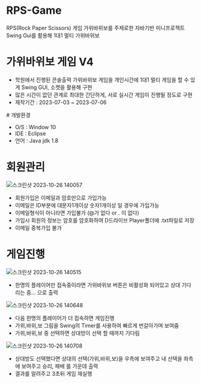 # RPS-Game
RPS(Rock Paper Scissors) 게임 가위바위보를 주제로한 자바기반 미니프로젝트 Swing Gui를 활용해 1대1 멀티 가위바위보

# 가위바위보 게임 V4
  <ul>
    <li>학원에서 진행된 콘솔출력 가위바위보 게임을 개인시간에 1대1 멀티 게임을 할 수 있게 Swing GUI, 소켓을 활용해 구현</li>
    <li>많은 시간이 없던 관계로 최대한 간단하게, 서로 실시간 게임이 진행될 정도로 구현</li>
    <li>제작기간 : 2023-07-03 ~ 2023-07-06</li>
  </ul>
# 개발환경
  <ul>
    <li>O/S : Window 10</li>
    <li>IDE : Eclipse</li>
    <li>언어 : Java jdk 1.8 </li>
  </ul>

# 회원관리
  ![스크린샷 2023-10-26 140057](https://github.com/JIHODA/RPS-Game/assets/128888373/1b480725-7fc7-41b5-b27a-f0622d69be7d)
  <ul>
    <li>회원가입은 이메일과 암호만으로 가입가능</li>
    <li>이메일은 ID부분에 대문자1개이상 숫자1개이상 일 경우에 가입가능</li>
    <li>이메일형식이 아니라면 가입불가 (@가 없다 or . 이 없다)</li>
    <li>가입시 회원의 정보는 암호를 암호화하여 D드라이브 Player폴더에 .txt파일로 저장</li>
    <li>이메일 중복가입 불가</li>
  </ul>

# 게임진행
![스크린샷 2023-10-26 140515](https://github.com/JIHODA/RPS-Game/assets/128888373/98389508-58d6-4ae9-898d-65d8f3cf1e95)
<ul>
  <li>한명의 플레이어만 접속중이라면 가위바위보 버튼은 비활성화 되어있고 상대 기다리는 중... 으로 출력</li>
</ul>

![스크린샷 2023-10-26 140648](https://github.com/JIHODA/RPS-Game/assets/128888373/b0888656-cfc2-4e7b-b637-6fd7166a3805)
  <ul>
    <li>다음 한명의 플레이어가 더 접속하면 게임진행</li>
    <li>가위,바위,보 그림을 Swing의 Timer를 사용하여 빠르게 번갈아가며 보여줌</li>
    <li>가위,바위,보 중 선택하면 상대방이 선택 할 때까지 기다림</li>
  </ul>
  
  ![스크린샷 2023-10-26 140708](https://github.com/JIHODA/RPS-Game/assets/128888373/a51d1ca9-309c-4e61-8179-218e38d7457e)
  <ul>
    <li>상대방도 선택했다면 상대의 선택(가위,바위,보)을 우측에 보여주고 내 선택을 좌측에 보여주고 승리, 패배 를 가운데 출력</li>
    <li>결과를 알려주고 3초뒤 게임 재실행</li>
  </ul>

